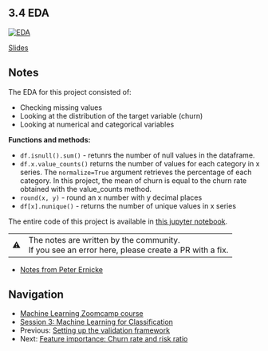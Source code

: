 
## 3.4 EDA


[![EDA](https://img.youtube.com/vi/BNF1wjBwTQA/0.jpg)](https://www.youtube.com/watch?v=BNF1wjBwTQA)

[Slides](https://www.slideshare.net/AlexeyGrigorev/ml-zoomcamp-3-machine-learning-for-classification)


## Notes

The EDA for this project consisted of: 
* Checking missing values 
* Looking at the distribution of the target variable (churn)
* Looking at numerical and categorical variables 

**Functions and methods:** 

* `df.isnull().sum()` - retunrs the number of null values in the dataframe.  
* `df.x.value_counts()` returns the number of values for each category in x series. The `normalize=True` argument retrieves the percentage of each category. In this project, the mean of churn is equal to the churn rate obtained with the value_counts method. 
* `round(x, y)` - round an x number with y decimal places
* `df[x].nunique()` - returns the number of unique values in x series 

The entire code of this project is available in [this jupyter notebook](https://github.com/alexeygrigorev/mlbookcamp-code/blob/master/chapter-03-churn-prediction/03-churn.ipynb). 

<table>
   <tr>
      <td>⚠️</td>
      <td>
         The notes are written by the community. <br>
         If you see an error here, please create a PR with a fix.
      </td>
   </tr>
</table>

* [Notes from Peter Ernicke](https://knowmledge.com/2023/09/27/ml-zoomcamp-2023-machine-learning-for-classification-part-4/)

## Navigation

* [Machine Learning Zoomcamp course](../README.md)
* [Session 3: Machine Learning for Classification](./readme.md)
* Previous: [Setting up the validation framework](03-validation.md)
* Next: [Feature importance: Churn rate and risk ratio](05-risk.md)